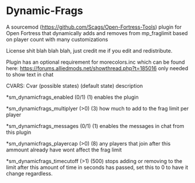 # Dynamic-Frags
A sourcemod (https://github.com/Scags/Open-Fortress-Tools) plugin for Open Fortress that dynamically adds and removes from mp_fraglimit based on player count with many customizations 

License shit blah blah blah, just credit me if you edit and redistribute.

Plugin has an optional requirement for morecolors.inc which can be found here: https://forums.alliedmods.net/showthread.php?t=185016
only needed to show text in chat


CVARS:
Cvar (possible states) (default state) description

*sm_dynamicfrags_enabled (0/1) (1) enables the plugin

*sm_dynamicfrags_multiplyer (>0) (3) how much to add to the frag limit per player

*sm_dynamicfrags_messages (0/1) (1) enables the messages in chat from this plugin

*sm_dynamicfrags_playercap (>0) (8) any players that join after this ammount already have wont affect the frag limit

*sm_dynamicfrags_timecutoff (>1) (500) stops adding or removing to the limit after this amount of time in seconds has passed, set this to 0 to have it change regardless.
